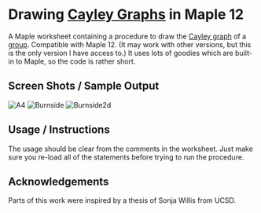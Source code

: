 Drawing [Cayley Graphs] in Maple 12
=================================

A Maple worksheet containing a procedure to draw the [Cayley graph] of a [group].
Compatible with Maple 12. (It may work with other versions, but this is the
only version I have access to.) It uses lots of goodies which are built-in to
Maple, so the code is rather short.

[Cayley graph]: http://en.wikipedia.org/wiki/Cayley_graph
[Cayley Graphs]: http://en.wikipedia.org/wiki/Cayley_graph
[group]: http://en.wikipedia.org/wiki/Group_%28mathematics%29

Screen Shots / Sample Output
----------------------------

![A4](http://binaryskeith.com/Pictures/a4_alt.jpg)
![Burnside](http://binaryskeith.com/Pictures/b23.jpg)
![Burnside2d](http://upload.wikimedia.org/wikipedia/commons/c/c6/FreeBurnsideGroupExp3Gens2.png)


Usage / Instructions
--------------------

The usage should be clear from the comments in the worksheet.  Just make sure
you re-load all of the statements before trying to run the procedure.


Acknowledgements
----------------

Parts of this work were inspired by a thesis of Sonja Willis from UCSD.
